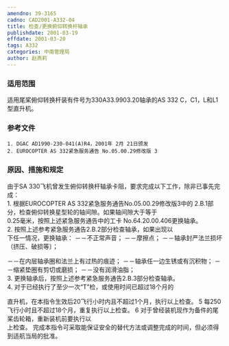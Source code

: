 ```yaml
---
amendno: 39-3165  
cadno: CAD2001-A332-04  
title: 检查/更换俯仰转换杆轴承  
publishdate: 2001-03-19  
effdate: 2001-03-20  
tags: A332  
categories: 中南管理局  
author: 赵燕莉  
---
```

  
### 适用范围  
适用尾桨俯仰转换杆装有件号为330A33.9903.20轴承的AS 332 C，C1，L和L1型直升机。  
  
<!--more-->  
### 参考文件  
    1. DGAC AD1990-230-041(A)R4，2001年 2月 21日颁发  
    2. EUROCOPTER AS 332紧急服务通告 No.05.00.29修改版 3  
  
### 原因、措施和规定  
由于SA 330飞机曾发生俯仰转换杆轴承卡阻，要求完成以下工作，除非已事先完成：  
    1. 根据EUROCOPTER AS 332紧急服务通告No.05.00.29修改版3中的 2.B.1部分，检查俯仰转换星型轮的轴间隙。如果轴间隙大于等于  
0.25毫米，按照上述紧急服务通告中的工卡 No.64.20.00.406更换轴承。  
2. 按照上述参考紧急服务通告2.B.2部分检查轴承，如果出现以  
下任一情况，更换轴承： －－不正常声音； －－摩擦点； －－轴承封严法兰损坏（挤压、破损等〕；  
  
－－在内层轴承圈和法兰上有过热的痕迹； －－轴承任一边生锈或有沉积物； －－缩紧垫圈有剪切或磨损； －－没有润滑油脂；  
    3. 更换轴承后，按照上述参考紧急服务通告2.B.3部分检查轴承。  
 4. 对于已经执行了至少一次“T”检，或使用时间已超过18个月的  
  
直升机，在本指令生效后20飞行小时内且不超过1个月，执行以上检查。 5 每250飞行小时且不超过18个月，重复执行以上检查。 6 对于曾经装机现作为备件的尾桨齿轮箱，重新装机前要执行以  
上检查。     完成本指令可采取能保证安全的替代方法或调整完成的时间，但必须得到适航当局的批准。  
